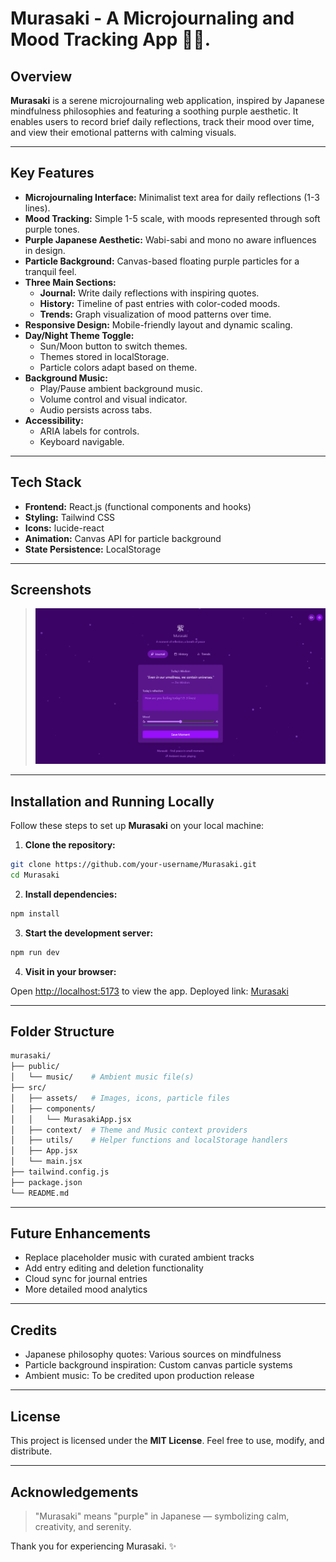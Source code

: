 # Murasaki - A Microjournaling and Mood Tracking App 🌿💜.

## Overview

**Murasaki** is a serene microjournaling web application, inspired by Japanese mindfulness philosophies and featuring a soothing purple aesthetic. It enables users to record brief daily reflections, track their mood over time, and view their emotional patterns with calming visuals.

---

## Key Features

- **Microjournaling Interface:** Minimalist text area for daily reflections (1-3 lines).
- **Mood Tracking:** Simple 1-5 scale, with moods represented through soft purple tones.
- **Purple Japanese Aesthetic:** Wabi-sabi and mono no aware influences in design.
- **Particle Background:** Canvas-based floating purple particles for a tranquil feel.
- **Three Main Sections:**
  - **Journal:** Write daily reflections with inspiring quotes.
  - **History:** Timeline of past entries with color-coded moods.
  - **Trends:** Graph visualization of mood patterns over time.
- **Responsive Design:** Mobile-friendly layout and dynamic scaling.
- **Day/Night Theme Toggle:**
  - Sun/Moon button to switch themes.
  - Themes stored in localStorage.
  - Particle colors adapt based on theme.
- **Background Music:**
  - Play/Pause ambient background music.
  - Volume control and visual indicator.
  - Audio persists across tabs.
- **Accessibility:**
  - ARIA labels for controls.
  - Keyboard navigable.

---

## Tech Stack

- **Frontend:** React.js (functional components and hooks)
- **Styling:** Tailwind CSS
- **Icons:** lucide-react
- **Animation:** Canvas API for particle background
- **State Persistence:** LocalStorage

---

## Screenshots

> ![Murasaki](./src/assets/SS.png)


---

## Installation and Running Locally

Follow these steps to set up **Murasaki** on your local machine:

1. **Clone the repository:**

```bash
git clone https://github.com/your-username/Murasaki.git
cd Murasaki
```

2. **Install dependencies:**

```bash
npm install
```

3. **Start the development server:**

```bash
npm run dev
```

4. **Visit in your browser:**

Open [http://localhost:5173](http://localhost:5173) to view the app.
Deployed link: [Murasaki](https://murasaki-nu.vercel.app/)

---

## Folder Structure

```bash
murasaki/
├── public/
│   └── music/    # Ambient music file(s)
├── src/
│   ├── assets/   # Images, icons, particle files
│   ├── components/
│   │   └── MurasakiApp.jsx
│   ├── context/  # Theme and Music context providers
│   ├── utils/    # Helper functions and localStorage handlers
│   ├── App.jsx
│   └── main.jsx
├── tailwind.config.js
├── package.json
└── README.md
```

---

## Future Enhancements

- Replace placeholder music with curated ambient tracks
- Add entry editing and deletion functionality
- Cloud sync for journal entries
- More detailed mood analytics

---

## Credits

- Japanese philosophy quotes: Various sources on mindfulness
- Particle background inspiration: Custom canvas particle systems
- Ambient music: To be credited upon production release

---

## License

This project is licensed under the **MIT License**. Feel free to use, modify, and distribute.

---

## Acknowledgements

> "Murasaki" means "purple" in Japanese — symbolizing calm, creativity, and serenity.

Thank you for experiencing Murasaki. ✨
